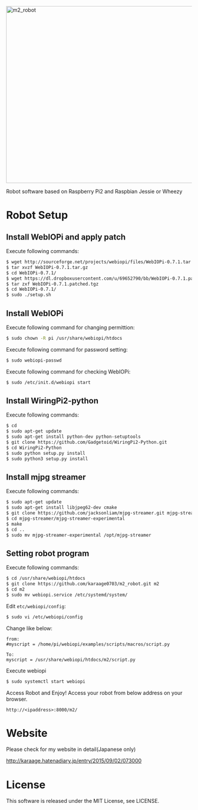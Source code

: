 <img src="https://raw.githubusercontent.com/wiki/karaage0703/m2_robot/001.jpg" alt="m2_robot" width="640" height="480">

Robot software based on Raspberry Pi2 and Raspbian Jessie or Wheezy

# Robot Setup

## Install WebIOPi and apply patch
Execute following commands:
```sh
$ wget http://sourceforge.net/projects/webiopi/files/WebIOPi-0.7.1.tar.gz
$ tar xvzf WebIOPi-0.7.1.tar.gz
$ cd WebIOPi-0.7.1/
$ wget https://dl.dropboxusercontent.com/u/69652790/bb/WebIOPi-0.7.1.patched.tgz
$ tar zxf WebIOPi-0.7.1.patched.tgz
$ cd WebIOPi-0.7.1/
$ sudo ./setup.sh
```

## Install WebIOPi
Execute following command for changing permittion:
```sh
$ sudo chown -R pi /usr/share/webiopi/htdocs
```

Execute following command for password setting:
```sh
$ sudo webiopi-passwd
```

Execute following command for checking WebIOPi:
```sh
$ sudo /etc/init.d/webiopi start
```

## Install WiringPi2-python
Execute following commands:
```sh
$ cd
$ sudo apt-get update
$ sudo apt-get install python-dev python-setuptools
$ git clone https://github.com/Gadgetoid/WiringPi2-Python.git
$ cd WiringPi2-Python
$ sudo python setup.py install
$ sudo python3 setup.py install
```

## Install mjpg streamer
Execute following commands:
```sh
$ sudo apt-get update
$ sudo apt-get install libjpeg62-dev cmake
$ git clone https://github.com/jacksonliam/mjpg-streamer.git mjpg-streamer
$ cd mjpg-streamer/mjpg-streamer-experimental
$ make
$ cd ..
$ sudo mv mjpg-streamer-experimental /opt/mjpg-streamer
```

## Setting robot program
Execute following commands:
```sh
$ cd /usr/share/webiopi/htdocs
$ git clone https://github.com/karaage0703/m2_robot.git m2
$ cd m2
$ sudo mv webiopi.service /etc/systemd/system/
```

Edit `etc/webiopi/config`:
```sh
$ sudo vi /etc/webiopi/config
```

Change like below:
```
from:
#myscript = /home/pi/webiopi/examples/scripts/macros/script.py

To:
myscript = /usr/share/webiopi/htdocs/m2/script.py
```

Execute webiopi
```sh
$ sudo systemctl start webiopi
```

Access Robot and Enjoy!
Access your robot from below address on your browser.

```
http://<ipaddress>:8000/m2/
```

# Website
Please check for my website in detail(Japanese only)

http://karaage.hatenadiary.jp/entry/2015/09/02/073000

# License
This software is released under the MIT License, see LICENSE.
